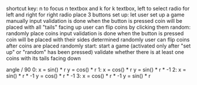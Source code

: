 <!--TODO-->
shortcut key: n to focus n textbox and k for k textbox, left to select radio for left and right for right radio
place 3 buttons
	set up: let user set up a game manually
		input validation is done when the button is pressed
		coin will be placed with all "tails" facing up
		user can flip coins by clicking them
	random: randomly place coins
		input validation is done when the button is pressed
		coin will be placed with their sides determined randomly
		user can flip coins after coins are placed randomly
	start: start a game (activated only after "set up" or "random" has been pressed)
		validate whether there is at least one coins with its tails facing down


<!--memo-->
angle / 90
0: x = sin() * r		y = cos() * r
1: x = cos() * r		y = sin() * r * -1
2: x = sin() * r * -1	y = cos() * r * -1
3: x = cos() * r * -1	y = sin() * r
